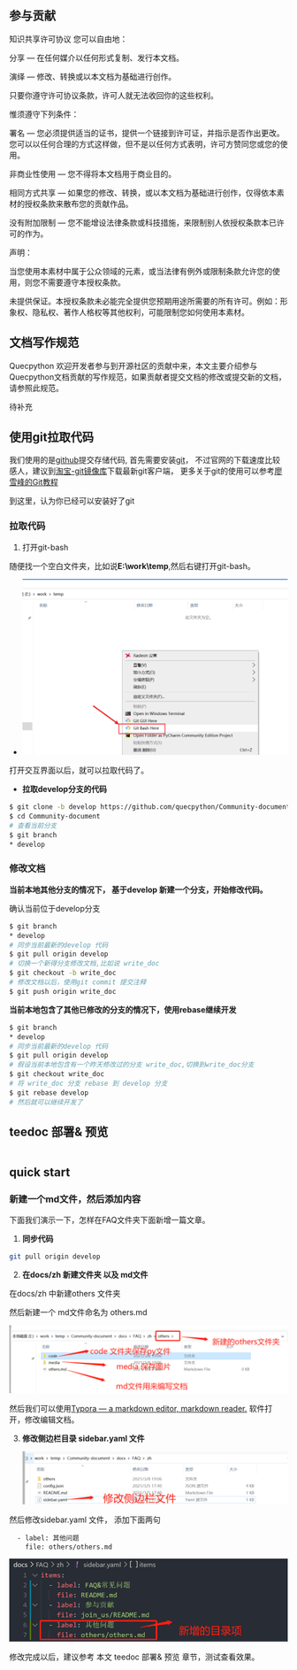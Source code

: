 ## 参与贡献
知识共享许可协议
您可以自由地：

分享 — 在任何媒介以任何形式复制、发行本文档。

演绎 — 修改、转换或以本文档为基础进行创作。

只要你遵守许可协议条款，许可人就无法收回你的这些权利。

惟须遵守下列条件：

署名 — 您必须提供适当的证书，提供一个链接到许可证，并指示是否作出更改。您可以以任何合理的方式这样做，但不是以任何方式表明，许可方赞同您或您的使用。

非商业性使用 — 您不得将本文档用于商业目的。

相同方式共享 — 如果您的修改、转换，或以本文档为基础进行创作，仅得依本素材的授权条款来散布您的贡献作品。

没有附加限制 — 您不能增设法律条款或科技措施，来限制别人依授权条款本已许可的作为。

声明：

当您使用本素材中属于公众领域的元素，或当法律有例外或限制条款允许您的使用，则您不需要遵守本授权条款。

未提供保证。本授权条款未必能完全提供您预期用途所需要的所有许可。例如：形象权、隐私权、著作人格权等其他权利，可能限制您如何使用本素材。

## 文档写作规范
Quecpython 欢迎开发者参与到开源社区的贡献中来，本文主要介绍参与Quecpython文档贡献的写作规范，如果贡献者提交文档的修改或提交新的文档，请参照此规范。


  
待补充



## 使用git拉取代码

我们使用的是[github](https://github.com/)提交存储代码, 首先需要安装[git](https://git-scm.com/)，
不过官网的下载速度比较感人，建议到[淘宝-git镜像库](https://npm.taobao.org/mirrors/git-for-windows/)下载最新git客户端，
更多关于git的使用可以参考[廖雪峰的Git教程](https://www.liaoxuefeng.com/wiki/896043488029600/)

到这里，认为你已经可以安装好了git

### 拉取代码

1. 打开git-bash

随便找一个空白文件夹，比如说**E:\work\temp**,然后右键打开git-bash。

- ![右键打开git-bash](media/open-git-bash.png)

打开交互界面以后，就可以拉取代码了。

- **拉取develop分支的代码**

```bash
$ git clone -b develop https://github.com/quecpython/Community-document
$ cd Community-document
# 查看当前分支
$ git branch
* develop

```

### 修改文档

**当前本地其他分支的情况下， 基于develop 新建一个分支，开始修改代码。**

确认当前位于develop分支

```bash
$ git branch
* develop
# 同步当前最新的develop 代码
$ git pull origin develop
# 切换一个新得分支修改文档,比如说 write_doc
$ git checkout -b write_doc
# 修改文档以后，使用git commit 提交注释
$ git push origin write_doc
```

**当前本地包含了其他已修改的分支的情况下，使用rebase继续开发**

```bash
$ git branch
* develop
# 同步当前最新的develop 代码
$ git pull origin develop
# 假设当前本地包含有一个昨天修改过的分支 write_doc,切换到write_doc分支
$ git checkout write_doc
# 将 write_doc 分支 rebase 到 develop 分支
$ git rebase develop
# 然后就可以继续开发了
```



## teedoc 部署& 预览

```

```



## quick start

### 新建一个md文件，然后添加内容

下面我们演示一下，怎样在FAQ文件夹下面新增一篇文章。

1. **同步代码**

```bash
git pull origin develop
```

2. **在docs/zh 新建文件夹 以及 md文件**

在docs/zh 中新建others 文件夹

然后新建一个 md文件命名为 others.md

![创建others文件夹](media/creat_others_dir.png)





然后我们可以使用[Typora — a markdown editor, markdown reader.](https://www.typora.io/)  软件打开，修改编辑文档。



3. **修改侧边栏目录 sidebar.yaml 文件**

   ![](media/sidebar_file.png)

然后修改sidebar.yaml 文件， 添加下面两句

```
  - label: 其他问题
    file: others/others.md
```



![](media/change_sidebar_file_obj.png)



修改完成以后，建议参考  本文 teedoc 部署& 预览 章节，测试查看效果。



